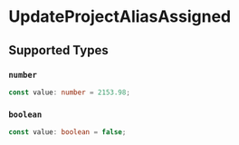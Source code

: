 # UpdateProjectAliasAssigned


## Supported Types

### `number`

```typescript
const value: number = 2153.98;
```

### `boolean`

```typescript
const value: boolean = false;
```

